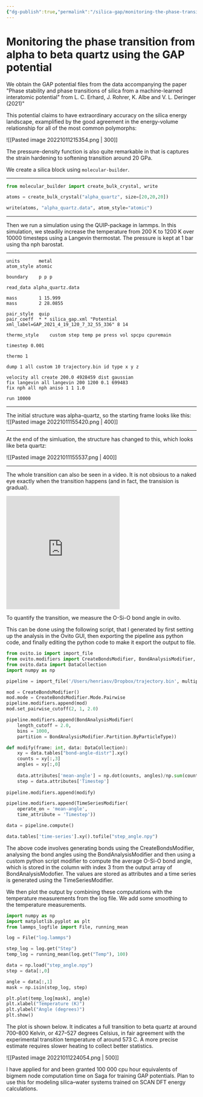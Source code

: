 ```yaml
---
{"dg-publish":true,"permalink":"/silica-gap/monitoring-the-phase-transition-from-alpha-to-beta-quartz-using-the-gap-potential/","dgHomeLink":true,"dgPassFrontmatter":false}
---
```



# Monitoring the phase transition from alpha to beta quartz using the GAP potential

We obtain the GAP potential files from the data accompanying the paper "Phase stability and phase transitions of silica from a machine-learned interatomic potential" from L. C. Erhard, J. Rohrer, K. Albe and V. L. Deringer (2021)"

This potential claims to have extraordinary accuracy on the silica energy landscape, examplified by the good agreement in the energy-volume relationship for all of the most common polymorphs: 

![[Pasted image 20221011215354.png | 300]]

The pressure-density function is also quite remarkable in that is captures the strain hardening to softening transition around 20 GPa. 

We create a silica block using `molecular-builder`. 

---
```python 
from molecular_builder import create_bulk_crystal, write

atoms = create_bulk_crystal("alpha_quartz", size=[20,20,20])

write(atoms, "alpha_quartz.data", atom_style="atomic")
```
---

Then we run a simulation using the QUIP-package in lammps. In this simulation, we steadily increase the temperature from 200 K to 1200 K over 10000 timesteps using a Langevin thermostat. The pressure is kept at 1 bar using tha nph barostat. 

---
```
units		metal
atom_style atomic
 
boundary	p p p

read_data alpha_quartz.data 

mass 		1 15.999
mass 		2 28.0855

pair_style	quip
pair_coeff  * * silica_gap.xml "Potential xml_label=GAP_2021_4_19_120_7_32_55_336" 8 14

thermo_style 	custom step temp pe press vol spcpu cpuremain

timestep 0.001 

thermo 1

dump 1 all custom 10 trajectory.bin id type x y z 

velocity all create 200.0 4928459 dist gaussian
fix langevin all langevin 200 1200 0.1 699483
fix nph all nph aniso 1 1 1.0

run 10000
```
---


The initial structure was alpha-quartz, so the starting frame looks like this:  
![[Pasted image 20221011155420.png | 400]]

---

At the end of the simluation, the structure has changed to this, which looks like beta quartz:   

![[Pasted image 20221011155537.png | 400]]

---
The whole transition can also be seen in a video. It is not obsious to a naked eye exactly when the transition happens (and in fact, the transision is gradual). 

<iframe width="300" height="300" src="https://www.youtube.com/embed/orS6nBzNkaQ" title="Transition from alpha to beta quarts in GAP potential MD simulation" frameborder="0" allow="accelerometer; autoplay; clipboard-write; encrypted-media; gyroscope; picture-in-picture" allowfullscreen></iframe>

To quantify the transition, we measure the O-Si-O bond angle in ovito. 

This can be done using the following script, that I generated by first setting up the analysis in the Ovito GUI, then exporting the pipeline ass python code, and finally editing the python code to make it export the output to file. 

```python 
from ovito.io import import_file
from ovito.modifiers import CreateBondsModifier, BondAnalysisModifier, TimeSeriesModifier
from ovito.data import DataCollection
import numpy as np

pipeline = import_file('/Users/henriasv/Dropbox/trajectory.bin', multiple_frames = True)

mod = CreateBondsModifier()
mod.mode = CreateBondsModifier.Mode.Pairwise
pipeline.modifiers.append(mod)
mod.set_pairwise_cutoff(2, 1, 2.0)

pipeline.modifiers.append(BondAnalysisModifier(
    length_cutoff = 2.0, 
    bins = 1000, 
    partition = BondAnalysisModifier.Partition.ByParticleType))

def modify(frame: int, data: DataCollection):    
    xy = data.tables["bond-angle-distr"].xy()
    counts = xy[:,3]
    angles = xy[:,0]
    
    data.attributes['mean-angle'] = np.dot(counts, angles)/np.sum(counts)
    step = data.attributes['Timestep']
    
pipeline.modifiers.append(modify)

pipeline.modifiers.append(TimeSeriesModifier(
    operate_on = 'mean-angle', 
    time_attribute = 'Timestep'))

data = pipeline.compute()

data.tables['time-series'].xy().tofile("step_angle.npy")
```

The above code involves generating bonds using the CreateBondsModifier, analysing the bond angles using the BondAnalysisModifier and then using a custom python script modifier to compute the average O-Si-O bond angle, which is stored in the column with index 3 from the output array of BondAnalysisModofier. The values are stored as attributes and a time series is generated using the TimeSeriesModifier. 

We then plot the output by combining these computations with the temperature measurements from the log file. We add some smoothing to the temperature measurements. 

```python
import numpy as np
import matplotlib.pyplot as plt 
from lammps_logfile import File, running_mean

log = File("log.lammps")

step_log = log.get("Step")
temp_log = running_mean(log.get("Temp"), 100)

data = np.load("step_angle.npy")
step = data[:,0]

angle = data[:,1]
mask = np.isin(step_log, step)

plt.plot(temp_log[mask], angle)
plt.xlabel("Temperature (K)")
plt.ylabel("Angle (degrees)")
plt.show()
```

The plot is shown below. It indicates a full transition to beta quartz at around 700–800 Kelvin, or 427–527 degrees Celsius, in fair agreement with the experimental transition temperature of around 573 C. A more precise estimate requires slower heating to collect better statistics. 

![[Pasted image 20221011224054.png | 500]]

I have applied for and been granted 100 000 cpu hour equivalents of bigmem node computation time on Saga for training GAP potentials. Plan to use this for modeling silica–water systems trained on SCAN DFT energy calculations. 